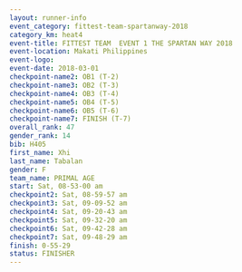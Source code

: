```yaml
---
layout: runner-info 
event_category: fittest-team-spartanway-2018 
category_km: heat4 
event-title: FITTEST TEAM  EVENT 1 THE SPARTAN WAY 2018 
event-location: Makati Philippines 
event-logo: 
event-date: 2018-03-01 
checkpoint-name2: OB1 (T-2) 
checkpoint-name3: OB2 (T-3) 
checkpoint-name4: OB3 (T-4) 
checkpoint-name5: OB4 (T-5) 
checkpoint-name6: OB5 (T-6) 
checkpoint-name7: FINISH (T-7) 
overall_rank: 47
gender_rank: 14
bib: H405
first_name: Xhi
last_name: Tabalan
gender: F
team_name: PRIMAL AGE
start: Sat, 08-53-00 am
checkpoint2: Sat, 08-59-57 am
checkpoint3: Sat, 09-09-52 am
checkpoint4: Sat, 09-20-43 am
checkpoint5: Sat, 09-32-20 am
checkpoint6: Sat, 09-42-28 am
checkpoint7: Sat, 09-48-29 am
finish: 0-55-29
status: FINISHER
---
```

